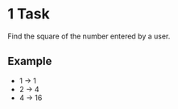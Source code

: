 # 1 Task

Find the square of the number entered by a user.

## Example

- 1 -> 1
- 2 -> 4
- 4 -> 16
